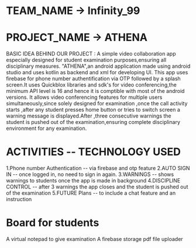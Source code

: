 # TEAM_NAME -> Infinity_99
# PROJECT_NAME -> ATHENA
BASIC IDEA BEHIND OUR PROJECT : A simple video collaboration app especially designed for student examination purposes,ensuring all disciplinary measures. "ATHENA",an android application made using android studio and uses kotlin as backend and xml for developing UI. This app uses firebase for phone number authentification via OTP followed by a splash screen.It uses Quickblox libraries and sdk's for video conferencing,the minimum API level is 16 and hence it is comptible with most of the android versions. It allows video conferencing features for multiple users simultaneously,since solely designed for examination ,once the call activity starts ,after any student presses home button or tries to switch screen a warning message is displayed.After ,three consecutive warnings the student is pushed out of the examination,ensuring complete disciplinary environment for any examination.
# ACTIVITIES -- TECHNOLOGY USED
1.Phone number Authentication -- via firebase and otp feature
2.AUTO SIGN IN -- once logged in, no need to sign in again.
3.WARNINGS -- shows warnings to students once the app is made in background
4.DISCIPLINE CONTROL -- after 3 warnings the app closes and the student is pushed out of the examination
5.FUTURE Plans -- to include a chat feature and an instruction


# Board for students
A virtual notepad to give examination
A firebase storage pdf file uploader
